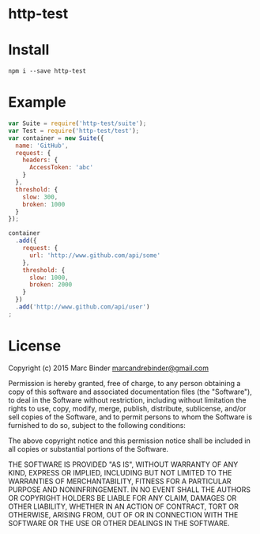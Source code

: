 # http-test

# Install
```
npm i --save http-test
```

# Example
```javascript
var Suite = require('http-test/suite');
var Test = require('http-test/test');
var container = new Suite({
  name: 'GitHub',
  request: {
    headers: {
      AccessToken: 'abc'
    }
  },
  threshold: {
    slow: 300,
    broken: 1000
  }
});

container
  .add({
    request: {
      url: 'http://www.github.com/api/some'
    },
    threshold: {
      slow: 1000,
      broken: 2000
    }
  })
  .add('http://www.github.com/api/user')
;
```

# License
Copyright (c) 2015 Marc Binder <marcandrebinder@gmail.com>

Permission is hereby granted, free of charge, to any person obtaining a copy
of this software and associated documentation files (the "Software"), to deal
in the Software without restriction, including without limitation the rights
to use, copy, modify, merge, publish, distribute, sublicense, and/or sell
copies of the Software, and to permit persons to whom the Software is
furnished to do so, subject to the following conditions:

The above copyright notice and this permission notice shall be included in
all copies or substantial portions of the Software.

THE SOFTWARE IS PROVIDED "AS IS", WITHOUT WARRANTY OF ANY KIND, EXPRESS OR
IMPLIED, INCLUDING BUT NOT LIMITED TO THE WARRANTIES OF MERCHANTABILITY,
FITNESS FOR A PARTICULAR PURPOSE AND NONINFRINGEMENT.  IN NO EVENT SHALL THE
AUTHORS OR COPYRIGHT HOLDERS BE LIABLE FOR ANY CLAIM, DAMAGES OR OTHER
LIABILITY, WHETHER IN AN ACTION OF CONTRACT, TORT OR OTHERWISE, ARISING FROM,
OUT OF OR IN CONNECTION WITH THE SOFTWARE OR THE USE OR OTHER DEALINGS IN
THE SOFTWARE.
